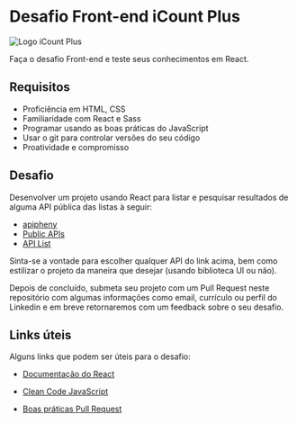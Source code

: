 # Desafio Front-end iCount Plus

![Logo iCount Plus](https://icountplus.com.br/wp-content/uploads/2019/09/icountplus-reg-sem-slogan-branca.png)

Faça o desafio Front-end e teste seus conhecimentos em React.

## Requisitos

- Proficiência em HTML, CSS
- Familiaridade com React e Sass
- Programar usando as boas práticas do JavaScript
- Usar o git para controlar versões do seu código
- Proatividade e compromisso

## Desafio

Desenvolver um projeto usando React para listar e pesquisar resultados de alguma API pública das listas à seguir:

- [apipheny](https://apipheny.io/free-api/)
- [Public APIs](https://github.com/public-apis/public-apis)
- [API List](https://apilist.fun)

Sinta-se a vontade para escolher qualquer API do link acima, bem como estilizar o projeto da maneira que desejar (usando biblioteca UI ou não).

Depois de concluído, submeta seu projeto com um Pull Request neste repositório com algumas informações como email, currículo ou perfil do Linkedin e em breve retornaremos com um feedback sobre o seu desafio.

## Links úteis

Alguns links que podem ser úteis para o desafio:

- [Documentação do React](https://reactjs.org/docs/getting-started.html)

- [Clean Code JavaScript](https://github.com/felipe-augusto/clean-code-javascript)

- [Boas práticas Pull Request](https://medium.com/luizalabs/pull-merge-requests-seguindo-boas-pr%C3%A1ticas-8a7bbbad0ea7)
